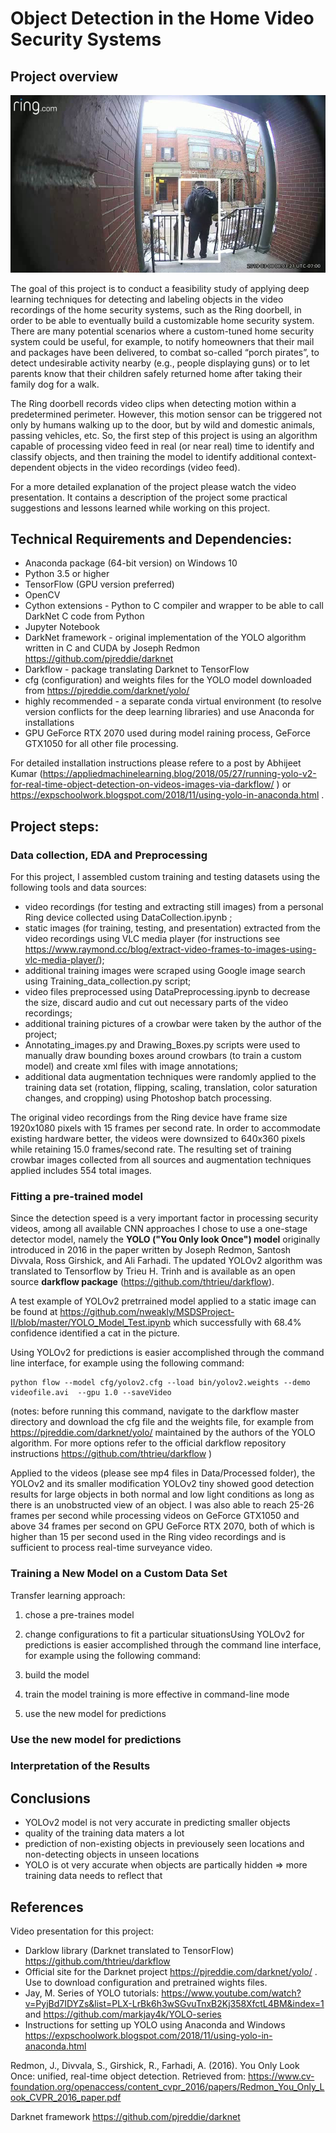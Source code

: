 # Object Detection in the Home Video Security Systems

## Project overview

![Ring Doorbell](https://github.com/nweakly/MSDSProject-II/blob/master/Data/scene00106.png "Screen shot of the Ring Doorbell recording")

The goal of this project is to conduct a feasibility study of applying deep learning techniques for detecting and labeling objects in the video recordings of the home security systems, such as the Ring doorbell, in order to be able to eventually build a customizable home security system. There are many potential scenarios where a custom-tuned home security system could be useful, for example, to notify homeowners that their mail and packages have been delivered, to combat so-called “porch pirates”, to detect undesirable activity nearby (e.g., people displaying guns) or to let parents know that their children safely returned home after taking their family dog for a walk. 

The Ring doorbell records video clips when detecting motion within a predetermined perimeter. However, this motion sensor can be triggered not only by humans walking up to the door, but by wild and domestic animals, passing vehicles, etc. So, the first step of this project is using an algorithm capable of processing video feed in real (or near real) time to identify and classify objects, and then training the model to identify additional context-dependent objects in the video recordings (video feed).

For a more detailed explanation of the project please watch the video presentation. It contains a description of the project some practical suggestions and lessons learned while working on this project.

## Technical Requirements and Dependencies:
- Anaconda package (64-bit version) on Windows 10
- Python 3.5 or higher
- TensorFlow (GPU version preferred)
- OpenCV
- Cython extensions - Python to C compiler and wrapper to be able to call DarkNet C code from Python
- Jupyter Notebook
- DarkNet framework - original implementation of the YOLO algorithm written in C and CUDA by Joseph Redmon https://github.com/pjreddie/darknet
- Darkflow - package translating Darknet to TensorFlow
- cfg (configuration) and weights files for the YOLO model downloaded from https://pjreddie.com/darknet/yolo/
- highly recommended - a separate conda virtual environment (to resolve version conflicts for the deep learning libraries) and use Anaconda for installations
- GPU GeForce RTX 2070 used during model raining process, GeForce GTX1050 for all other file processing.

For detailed installation instructions please refere to a post by Abhijeet Kumar (https://appliedmachinelearning.blog/2018/05/27/running-yolo-v2-for-real-time-object-detection-on-videos-images-via-darkflow/ ) or https://expschoolwork.blogspot.com/2018/11/using-yolo-in-anaconda.html .

## Project steps:
### Data collection, EDA and Preprocessing
For this project, I assembled custom training and testing datasets using the following tools and data sources:
- video recordings (for testing and extracting still images) from a personal Ring device collected using DataCollection.ipynb ;
- static images (for training, testing, and presentation) extracted from the video recordings using VLC media player (for instructions see  https://www.raymond.cc/blog/extract-video-frames-to-images-using-vlc-media-player/);
- additional training images were scraped using Google image search using Training_data_collection.py script;
- video files preprocessed using DataPreprocessing.ipynb to decrease the size, discard audio and cut out necessary parts of the video recordings;
- additional training pictures of a crowbar were taken by the author of the project; 
- Annotating_images.py and Drawing_Boxes.py scripts were used to manually draw bounding boxes around crowbars (to train a custom model) and create xml files with image annotations; 
- additional data augmentation techniques were randomly applied to the training data set (rotation, flipping, scaling, translation, color saturation changes, and cropping) using Photoshop batch processing.  

The original video recordings from the Ring device have frame size 1920x1080 pixels with 15 frames per second rate.   In order to accommodate existing hardware better, the videos were downsized to 640x360 pixels while retaining 15.0 frames/second rate. 
The resulting set of training crowbar images collected from all sources and augmentation techniques applied includes 554 total images.

### Fitting a pre-trained model
Since the detection speed is a very important factor in processing security videos, among all available CNN approaches  I chose to use a one-stage detector model, namely the __YOLO ("You Only look Once") model__ originally introduced in 2016 in the paper written by Joseph Redmon, Santosh Divvala, Ross Girshick, and Ali Farhadi.  The updated YOLOv2 algorithm was translated to Tensorflow by Trieu H. Trinh and is available as an open source __darkflow package__ (https://github.com/thtrieu/darkflow). 

A test example of YOLOv2 pretrrained model applied to a static image can be found at https://github.com/nweakly/MSDSProject-II/blob/master/YOLO_Model_Test.ipynb which successfully with 68.4% confidence identified a cat in the picture. 

Using YOLOv2 for predictions is easier accomplished through the command line interface, for example using the following command:

```
python flow --model cfg/yolov2.cfg --load bin/yolov2.weights --demo videofile.avi  --gpu 1.0 --saveVideo
```
 (notes:  before running this command, navigate to the darkflow master directory and download the cfg file and the weights file, for example from https://pjreddie.com/darknet/yolo/ maintained by the authors of the YOLO algorithm.  For more options refer to the official darkflow repository instructions https://github.com/thtrieu/darkflow )
 
Applied to the videos (please see mp4 files in Data/Processed folder),  the YOLOv2 and its smaller modification YOLOv2 tiny showed good detection results for large objects in both normal and low light conditions as long as there is an unobstructed view of an object.   I was also able to reach 25-26 frames per second while processing videos on GeForce GTX1050  and above 34 frames per second on GPU GeForce RTX 2070, both of which is higher than 15 per second used in the Ring video recordings and is sufficient to process real-time surveyance video. 

### Training a New Model on a Custom Data Set
Transfer learning approach:
1. chose a pre-traines model
2. change configurations to fit a particular situationsUsing YOLOv2 for predictions is easier accomplished through the command line interface, for example using the following command:


3. build the model
4. train the model
training is more effective in command-line mode
5. use the new model for predictions


### Use  the new model for predictions


### Interpretation of the Results

## Conclusions
- YOLOv2 model is not very accurate in predicting smaller objects
- quality of the training data maters a lot
- prediction of non-existing objects in previousely seen locations and non-detecting objects in unseen locations
- YOLO is ot very accurate when objects are partically hidden => more training data needs to reflect that

## References
Video presentation for this project: 
- Darklow library (Darknet translated to TensorFlow) https://github.com/thtrieu/darkflow
- Official site for the Darknet project https://pjreddie.com/darknet/yolo/ . Use to download configuration and pretrained wights files.
- Jay, M. Series of YOLO tutorials: https://www.youtube.com/watch?v=PyjBd7IDYZs&list=PLX-LrBk6h3wSGvuTnxB2Kj358XfctL4BM&index=1 and 
https://github.com/markjay4k/YOLO-series 
- Instructions for setting up YOLO using Anaconda and Windows https://expschoolwork.blogspot.com/2018/11/using-yolo-in-anaconda.html

Redmon, J., Divvala, S., Girshick, R., Farhadi, A. (2016). You Only Look Once: unified, real-time object detection. Retrieved from:  https://www.cv-foundation.org/openaccess/content_cvpr_2016/papers/Redmon_You_Only_Look_CVPR_2016_paper.pdf 

Darknet framework https://github.com/pjreddie/darknet
